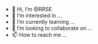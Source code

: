 - 👋 Hi, I’m @RRSE
- 👀 I’m interested in ...
- 🌱 I’m currently learning ...
- 💞️ I’m looking to collaborate on ...
- 📫 How to reach me ...

<!---
RRSE/RRSE is a ✨ special ✨ repository because its `README.md` (this file) appears on your GitHub profile.
You can click the Preview link to take a look at your changes.
--->
